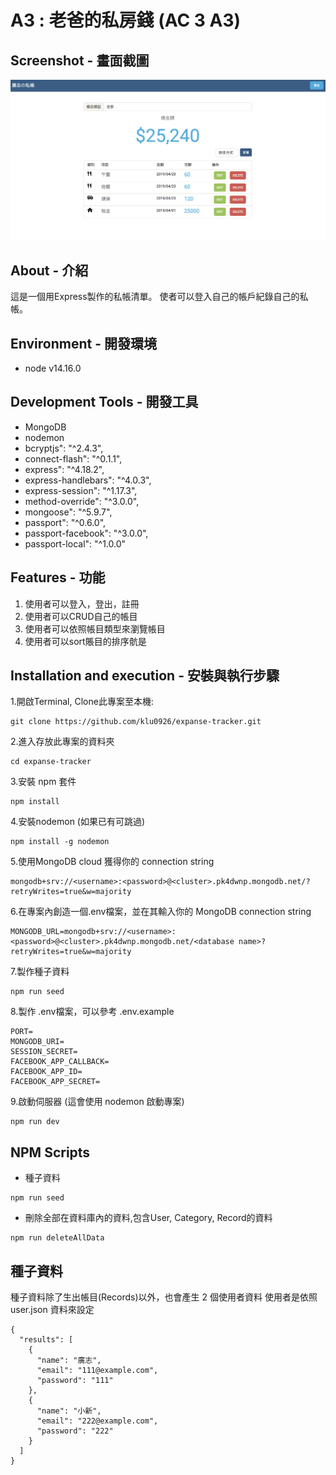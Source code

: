 # A3 : 老爸的私房錢  (AC 3 A3)


## Screenshot - 畫面截圖
![screenshot](public/images/screenshot.png)


## About - 介紹
這是一個用Express製作的私帳清單。
使者可以登入自己的帳戶紀錄自己的私帳。

## Environment - 開發環境
* node v14.16.0

## Development Tools - 開發工具
* MongoDB
* nodemon
* bcryptjs": "^2.4.3",
* connect-flash": "^0.1.1",
* express": "^4.18.2",
* express-handlebars": "^4.0.3",
* express-session": "^1.17.3",
* method-override": "^3.0.0",
* mongoose": "^5.9.7",
* passport": "^0.6.0",
* passport-facebook": "^3.0.0",
* passport-local": "^1.0.0"

## Features - 功能

1. 使用者可以登入，登出，註冊
2. 使用者可以CRUD自己的帳目
3. 使用者可以依照帳目類型來瀏覽帳目
4. 使用者可以sort賬目的排序骯是

## Installation and execution - 安裝與執行步驟

1.開啟Terminal, Clone此專案至本機:
```
git clone https://github.com/klu0926/expanse-tracker.git
```

2.進入存放此專案的資料夾
```
cd expanse-tracker
```

3.安裝 npm 套件
```
npm install
```

4.安裝nodemon (如果已有可跳過)
```
npm install -g nodemon
```

5.使用MongoDB cloud 獲得你的 connection string
```
mongodb+srv://<username>:<password>@<cluster>.pk4dwnp.mongodb.net/?retryWrites=true&w=majority
```

6.在專案內創造一個.env檔案，並在其輸入你的 MongoDB connection string
```
MONGODB_URL=mongodb+srv://<username>:<password>@<cluster>.pk4dwnp.mongodb.net/<database name>?retryWrites=true&w=majority
```

7.製作種子資料
```
npm run seed
```
8.製作 .env檔案，可以參考 .env.example
```
PORT=
MONGODB_URI=
SESSION_SECRET=
FACEBOOK_APP_CALLBACK=
FACEBOOK_APP_ID=
FACEBOOK_APP_SECRET=
```

9.啟動伺服器 (這會使用 nodemon 啟動專案)
```
npm run dev 
```

## NPM Scripts

* 種子資料
```
npm run seed
```

* 刪除全部在資料庫內的資料,包含User, Category, Record的資料
```
npm run deleteAllData
```

## 種子資料
種子資料除了生出帳目(Records)以外，也會產生 2 個使用者資料
使用者是依照 user.json 資料來設定
```
{
  "results": [
    {
      "name": "廣志",
      "email": "111@example.com",
      "password": "111"
    },
    {
      "name": "小新",
      "email": "222@example.com",
      "password": "222"
    }
  ]
}
```



